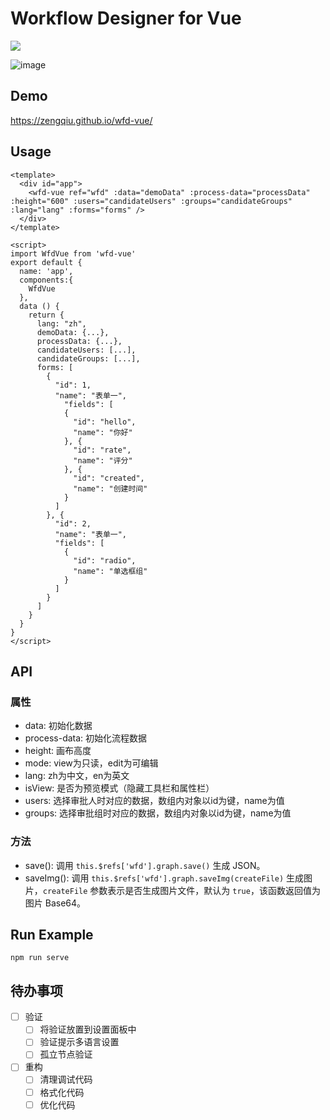 # Workflow Designer for Vue

![](https://img.shields.io/badge/license-MIT-000000.svg)

![image](https://github.com/zengqiu/wfd-vue/raw/master/example/snapshots/1.jpg)

## Demo

https://zengqiu.github.io/wfd-vue/

## Usage

```
<template>
  <div id="app">
    <wfd-vue ref="wfd" :data="demoData" :process-data="processData" :height="600" :users="candidateUsers" :groups="candidateGroups" :lang="lang" :forms="forms" />
  </div>
</template>

<script>
import WfdVue from 'wfd-vue'
export default {
  name: 'app',
  components:{
    WfdVue
  },
  data () {
    return {
      lang: "zh",
      demoData: {...},
      processData: {...},
      candidateUsers: [...],
      candidateGroups: [...],
      forms: [
        {
          "id": 1,
          "name": "表单一",
            "fields": [
            {
              "id": "hello",
              "name": "你好"
            }, {
              "id": "rate",
              "name": "评分"
            }, {
              "id": "created",
              "name": "创建时间"
            }
          ]
        }, {
          "id": 2,
          "name": "表单一",
          "fields": [
            {
              "id": "radio",
              "name": "单选框组"
            }
          ]
        }
      ]
    }
  }
}
</script>
```

## API

### 属性

* data: 初始化数据
* process-data: 初始化流程数据
* height: 画布高度
* mode: view为只读，edit为可编辑
* lang: zh为中文，en为英文
* isView: 是否为预览模式（隐藏工具栏和属性栏）
* users: 选择审批人时对应的数据，数组内对象以id为键，name为值
* groups: 选择审批组时对应的数据，数组内对象以id为键，name为值

### 方法

* save(): 调用 `this.$refs['wfd'].graph.save()` 生成 JSON。
* saveImg(): 调用 `this.$refs['wfd'].graph.saveImg(createFile)` 生成图片，`createFile` 参数表示是否生成图片文件，默认为 `true`，该函数返回值为图片 Base64。

## Run Example

```
npm run serve
```

## 待办事项

- [ ] 验证
  - [ ] 将验证放置到设置面板中
  - [ ] 验证提示多语言设置
  - [ ] 孤立节点验证
- [ ] 重构
  - [ ] 清理调试代码
  - [ ] 格式化代码
  - [ ] 优化代码
